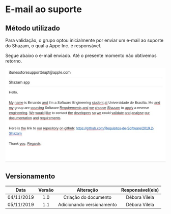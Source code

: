 # E-mail ao suporte

## Método utilizado

Para validação, o grupo optou inicialmente por enviar um e-mail ao suporte do Shazam, o qual a Appe Inc. é responsável. 

Segue abaixo o e-mail enviado. Até o presente momento não obtivemos retorno.

![email](../imgs/validacao.jpg)




## Versionamento

|Data|Versão|Alteração|Responsável(eis)|
|:--:|:----:|:-------:|:---:|
|04/11/2019|1.0|Criação do documento|Débora Vilela|
|05/11/2019|1.1|Adicionando versionamento|Débora Vilela|
